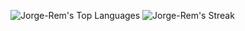  ![Jorge-Rem's Top Languages](https://github-readme-stats.vercel.app/api/top-langs/?username=Jorge-Rem&theme=dark&show_icons=true&hide_border=false&layout=compact)
 ![Jorge-Rem's Streak](https://github-readme-streak-stats.herokuapp.com/?user=Jorge-Rem&theme=dark&hide_border=false)
